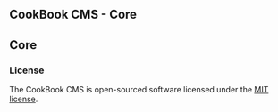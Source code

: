 ## CookBook CMS - Core

## Core

### License

The CookBook CMS is open-sourced software licensed under the [MIT license](http://opensource.org/licenses/MIT).
